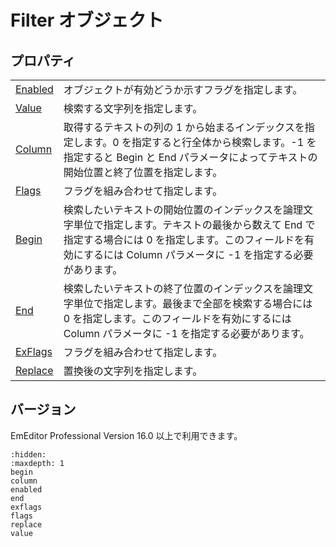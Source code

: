 # Filter オブジェクト

## プロパティ

|     |     |
| --- | --- |
| [Enabled](enabled) | オブジェクトが有効どうか示すフラグを指定します。 |
| [Value](value) | 検索する文字列を指定します。 |
| [Column](column) | 取得するテキストの列の 1 から始まるインデックスを指定します。0 を指定すると行全体から検索します。-1 を指定すると Begin と End パラメータによってテキストの開始位置と終了位置を指定します。 |
| [Flags](flags) | フラグを組み合わせて指定します。 |
| [Begin](begin) | 検索したいテキストの開始位置のインデックスを論理文字単位で指定します。テキストの最後から数えて End で指定する場合には 0 を指定します。このフィールドを有効にするには Column パラメータに -1 を指定する必要があります。 |
| [End](end) | 検索したいテキストの終了位置のインデックスを論理文字単位で指定します。最後まで全部を検索する場合には 0 を指定します。このフィールドを有効にするには Column パラメータに -1 を指定する必要があります。 |
| [ExFlags](exflags) | フラグを組み合わせて指定します。 |
| [Replace](replace) | 置換後の文字列を指定します。 |

## バージョン

EmEditor Professional Version 16.0 以上で利用できます。


```{toctree}
:hidden:
:maxdepth: 1
begin
column
enabled
end
exflags
flags
replace
value
```
